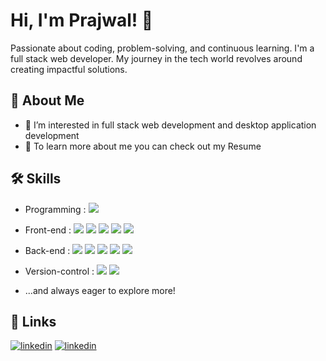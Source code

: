 # Hi, I'm Prajwal! 👋
Passionate about coding, problem-solving, and continuous learning. I'm a full stack web developer. My journey in the tech world revolves around creating impactful solutions.

## 🚀 About Me
- 👀 I’m interested in full stack web development and desktop application development
- 📑 To learn more about me you can check out my Resume

## 🛠 Skills
- Programming : <img src="https://img.shields.io/badge/Java-ED8B00?style=for-the-badge&logo=openjdk&logoColor=white">

- Front-end :
<img src="https://img.shields.io/badge/HTML5-E34F26?style=for-the-badge&logo=html5&logoColor=white">   <img src="https://img.shields.io/badge/CSS3-1572B6?style=for-the-badge&logo=css3&logoColor=white">   <img src="https://img.shields.io/badge/Tailwind_CSS-38B2AC?style=for-the-badge&logo=tailwind-css&logoColor=white">   <img src="https://img.shields.io/badge/javascript-black?logo=javascript&style=for-the-badge">   <img src="https://img.shields.io/badge/React-20232A?style=for-the-badge&logo=react&logoColor=61DAFB">

- Back-end :
<img src="https://img.shields.io/badge/Node.js-43853D?style=for-the-badge&logo=node.js&logoColor=white">   <img src="https://img.shields.io/badge/Express.js-404D59?style=for-the-badge">   <img src="https://img.shields.io/badge/PHP-777BB4?style=for-the-badge&logo=php&logoColor=white">   <img src="https://img.shields.io/badge/MySQL-005C84?style=for-the-badge&logo=mysql&logoColor=white">   <img src="https://img.shields.io/badge/MongoDB-4EA94B?style=for-the-badge&logo=mongodb&logoColor=white">

- Version-control :
<img src="https://img.shields.io/badge/GIT-E44C30?style=for-the-badge&logo=git&logoColor=white">   <img src="https://img.shields.io/badge/GitHub-100000?style=for-the-badge&logo=github&logoColor=white">
- ...and always eager to explore more!

## 🔗 Links
[![linkedin](https://img.shields.io/badge/linkedin-0A66C2?style=for-the-badge&logo=linkedin&logoColor=white)](https://www.linkedin.com/in/prajwal-kulkarni-5a9333234/)
[![linkedin](https://img.shields.io/badge/Gmail-D14836?style=for-the-badge&logo=gmail&logoColor=white)](mailto:prajwalkulkarni766@gmail.com)

<!---
Prajwalkulkarni766/Prajwalkulkarni766 is a ✨ special ✨ repository because its `README.md` (this file) appears on your GitHub profile.
You can click the Preview link to take a look at your changes.
--->

